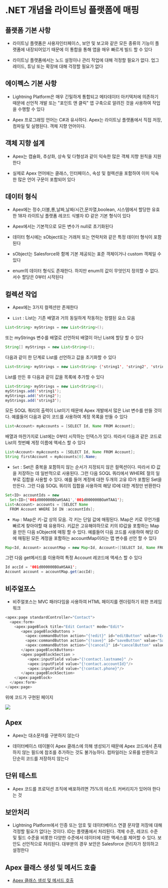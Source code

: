# .NET 개념을 라이트닝 플랫폼에 매핑

## 플랫폼 기본 사항

 - 라이트닝 플랫폼은 사용자인터페이스, 보안 및 보고와 같은 모든 종류의 기능이 플랫폼에 내장되어있기 때문에 이 통합을 통해 앱을 매우 빠르게 빌드 할 수 있다

 - 라이트닝 플랫폼에서는 노드 설정이나 관리 작업에 대해 걱정할 필요가 없다. 업그레이드, 튜닝 또는 확장에 대해 걱정할 필요가 없다

## 에이펙스 기본 사항

 - Lightning Platform은 매우 긴밀하게 통합되고 메타데이터 아키텍처에 의존하기 때문에 선언적 개발 또는 "포인트 앤 클릭" 앱 구축으로 알려진 것을 사용하여 작업을 수행할 수 있다

 - Apex 프로그래밍 언어는 C#과 유사하다. Apex는 라이트닝 플랫폼에서 직접 저장,컴파일 및 실행된다. 객체 지향 언어이다.

## 객체 지향 설계

 - Apex는 캡슐화, 추상화, 상속 및 다형성과 같이 익숙한 많은 객체 지향 원칙을 지원한다	

 - 실제로 Apex 언어에는 클래스, 인터페이스, 속성 및 컬렉션을 포함하여 이미 익숙한 많은 언어 구문이 포함되어 있다

## 데이터 형식

 - Apex에는 정수,더블,롱,날짜,날짜/시간,문자열,boolean, 시스템에서 할당한 유효한 18자 라이트닝 플랫폼 레코드 식별자 ID 같은 기본 형식이 있다

 - Apex에서는 기본적으로 모든 변수가 null로 초기화된다

 - 데이터 형시에는 sObject또는 거래처 또는 연락처와 같은 특정 데이터 형식이 포함된다

 - sObject는 Salesforce와 함께 기본 제공되는 표준 객체이거나 custom 객체일 수 있다

 - enum의 데이터 형식도 존재한다. 하지만 enum의 값이 무엇인지 정의할 수 없다. 서수 할당은 0부터 시작된다

## 컬렉션 작업

 - Apex에는 3가지 컬렉션만 존재한다

 - `List` : List는 기존 배열과 거의 동일하게 작동하는 정렬된 요소 모음

```java
List<String> myStrings = new List<String>();
```
또는 myStrings 변수를 배열로 선언하되 배열이 아닌 List에 할당 할 수 있다

```java
String[] myStrings = new List<String>();
```
다음과 같이 한 단계로 List를 선언하고 값을 초기화할 수 있다

```java
List<String> myStrings = new List<String> {'string1', 'string2', 'string3'};
```
List를 만든 후 다음과 같이 값을 목록에 추가할 수 있다

```java
List<String> myStrings = new List<String>();
myStrings.add('string1');
myStrings.add('string2');
myStrings.add('string3');
```
모든 SOQL 쿼리의 출력이 List이기 때문에 Apex 개발에서 많은 List 변수를 만들 것이다. 예를들어 다음과 같이 코드를 사용하여 계정 목록을 만들 수 있다

```java
List<Account> myAccounts = [SELECT Id, Name FROM Account];
```
배열과 마찬가지로 List에는 0부터 시작하는 인덱스가 있다. 따라서 다음과 같은 코드로 List의 첫번째 게정 이름에 액세스 할 수 있다

```java
List<Account> myAccounts = [SELECT Id, Name FROM Account];
String firstAccount = myAccounts[0].Name;
```
 - `Set` : Set은 중복을 포함하지 않는 순서가 지정되지 않은 컬렉션이다. 따라서 ID 값을 저장하는 데 일반적으로 사용된다. 그런 다음 SOQL 쿼리에서 WHERE 절의 일부로 집합을 사용할 수 있다. 예를 들어 계정에 대한 두개의 고유 ID가 포함된 Set을 만든다. 그런 다음 SOQL 쿼리의 집합을 사용하여 해당 ID에 대한 계정만 반환한다

```java
Set<ID> accountIds = new
  Set<ID>{'001d000000BOaHSAA1','001d000000BOaHTAA1'};  
List<Account> accounts = [SELECT Name
  FROM Account WHERE Id IN :accountIds];    
```
 - `Map` : Map은 키-값 상의 모음. 각 키는 단일 값에 매핑된다. Map은 키로 무언가를 빠르게 찾아야할 때 유용하다. 키값은 고유해야하므로 키의 ID값을 포함하는 Map을 만든 다음 sObject에 매핑 할 수 있다. 예를들어 다음 코드를 사용하여 해당 ID에 매핑된 모든 계정을 포함하는 accountMap이라는 맵 변수를 선언 할 수 있다

```java
Map<Id, Account> accountMap = new Map<Id, Account>([SELECT Id, Name FROM Account]);
``` 
그런 다음 get메서드를 이용하여 특정 Account 레코드에 액세스 할 수 있다

```java
Id accId = '001d000000BOaHSAA1';
Account account = accountMap.get(accId);
```

## 비주얼포스

 - 비주얼포스는 MVC 패러다임을 사용하여 HTML 페이지를 렌더링하기 위한 프레임워크

```java
<apex:page standardController="Contact">
  <apex:form>
    <apex:pageBlock title="Edit Contact" mode="Edit">
       <apex:pageBlockButtons >
         <apex:commandButton action="{!edit}" id="editButton" value="Edit"/>
         <apex:commandButton action="{!save}" id="saveButton" value="Save"/>
         <apex:commandButton action="{!cancel}" id="cancelButton" value="Cancel"/>
       </apex:pageBlockButtons>
       <apex:pageBlockSection >
          <apex:inputField value="{!contact.lastname}" />
          <apex:inputField value="{!contact.accountId}"/>
          <apex:inputField value="{!contact.phone}"/>
       </apex:pageBlockSection>
    </apex:pageBlock>
  </apex:form>
</apex:page>
```
위에 코드가 구현된 페이지

<img src="https://user-images.githubusercontent.com/102512612/201947198-9289ca06-8dcb-4d29-bb21-064e65aad1bd.png"/>

## Apex

 - Apex는 대소문자를 구분하지 않는다

 - 데이터베이스 테이블이 Apex 클래스에 의해 생성되기 때문에 Apex 코드에서 존재하지 않는 필드에 참조를 추가하는 것도 불가능하다. 컴파일러는 오류를 반환하고 단순히 코드를 저장하지 않는다

## 단위 테스트

 - Apex 코드를 프로덕션 조직에 배포하려면 75%의 테스트 커버리지가 있어야 한다는 것

## 보안처리

 - Lightning Platform에서 인증 또는 암호 및 데이터베이스 연결 문자열 저장에 대해 걱정할 필요가 없다는 것이다. ID는 플랫폼에서 처리된다. 객체 수준, 레코드 수준 및 필드 수준을 비롯한 다양한 수준에서 데이터에 대한 액세스를 제어할 수 있다. 보안도 선언적으로 처리된다. 대부분의 경우 보안은 Salesforce 관리자가 정의하고 설정한다

## Apex 클래스 생성 및 메서드 호출

 - [Apex 클래스 생성 및 메서드 호출](https://trailhead.salesforce.com/ko/content/learn/modules/apex_basics_dotnet/mapping_concepts?trailmix_creator_id=strailhead&trailmix_slug=prepare-for-your-salesforce-platform-developer-i-credential)

